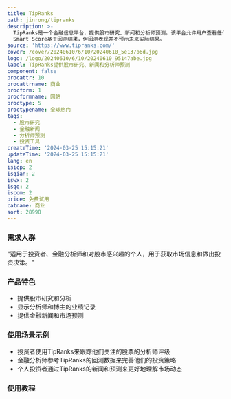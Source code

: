 ```yaml
---
title: TipRanks
path: jinrong/tipranks
description: >-
  TipRanks是一个金融信息平台，提供股市研究、新闻和分析师预测。该平台允许用户查看任何分析师或博主的跟踪记录和衡量表现，帮助用户判断信息的可靠性。TipRanks
  Smart Score基于回测结果，但回测表现并不预示未来实际结果。
source: 'https://www.tipranks.com/'
cover: /cover/20240610/6/10/20240610_5e137b6d.jpg
logo: /logo/20240610/6/10/20240610_95147abe.jpg
label: TipRanks提供股市研究、新闻和分析师预测
component: false
procattr: 10
procattrname: 商业
procform: 1
procformname: 网站
proctype: 5
proctypename: 全球热门
tags:
  - 股市研究
  - 金融新闻
  - 分析师预测
  - 投资工具
createTime: '2024-03-25 15:15:21'
updateTime: '2024-03-25 15:15:21'
lang: en
isicp: 2
isqian: 2
iswx: 2
isqq: 2
iscom: 2
price: 免费试用
catname: 商业
sort: 28998
---
```




### 需求人群
"适用于投资者、金融分析师和对股市感兴趣的个人，用于获取市场信息和做出投资决策。"

### 产品特色
* 提供股市研究和分析
* 显示分析师和博主的业绩记录
* 提供金融新闻和市场预测

### 使用场景示例
* 投资者使用TipRanks来跟踪他们关注的股票的分析师评级
* 金融分析师参考TipRanks的回测数据来完善他们的投资策略
* 个人投资者通过TipRanks的新闻和预测来更好地理解市场动态

### 使用教程


  
